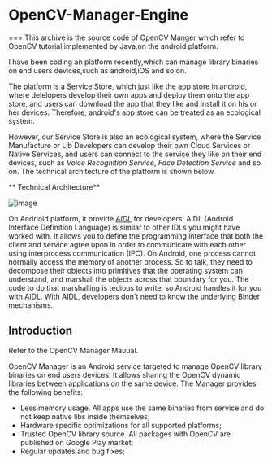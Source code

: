 # OpenCV-Manager-Engine
===
This archive is the source code of OpenCV Manger which refer to OpenCV tutorial,implemented by Java,on the android platform.

I have been coding an platform recently,which can manage library binaries on end users devices,such as android,iOS and so on.

The platform is a Service Store, which just like the app store in android, where delelopers develop their own apps and deploy them
onto the app store, and users can download the app that they like and install it on his or her devices. Therefore, android's app 
store can be treated as an ecological system.

However, our Service Store is also an ecological system, where the Service Manufacture or Lib Developers can develop their own Cloud Services or Native Services, and users can connect to the service they like on their end devices, such as *Voice Recognition Service*, *Face Detection Service* and so on. The technical architecture of the platform is shown below.

** Technical Architecture**

![image](https://github.com/lijiansong/OpenCV-Manager-Engine/blob/master/screenshot/arch.png)

On Andrioid platform, it provide [*AIDL*](https://developer.android.com/guide/components/aidl.html) for developers. AIDL (Android Interface Definition Language) is similar to other IDLs you might have worked with. It allows you to define the programming interface that both the client and service agree upon in order to communicate with each other using interprocess communication (IPC). On Android, one process cannot normally access the memory of another process. So to talk, they need to decompose their objects into primitives that the operating system can understand, and marshall the objects across that boundary for you. The code to do that marshalling is tedious to write, so Android handles it for you with AIDL. With AIDL, developers don't need to know the underlying Binder mechanisms.

Introduction
---
Refer to the OpenCV Manager Mauual.

OpenCV Manager is an Android service targeted to manage OpenCV library binaries on end users devices. It allows sharing the OpenCV dynamic libraries between applications on the same device. The Manager provides the following benefits:
- Less memory usage. All apps use the same binaries from service and do not keep native libs inside themselves;
- Hardware specific optimizations for all supported platforms;
- Trusted OpenCV library source. All packages with OpenCV are published on Google Play market;
- Regular updates and bug fixes;



